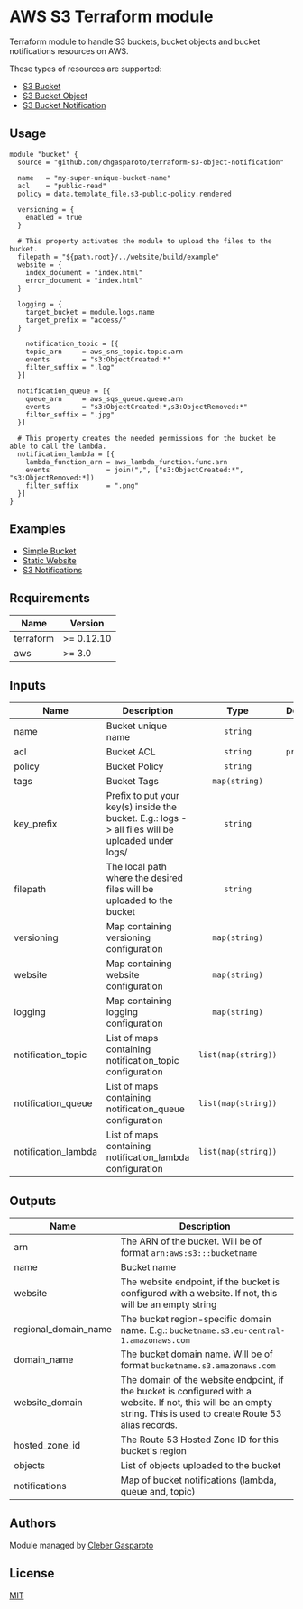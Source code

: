 # AWS S3 Terraform module

Terraform module to handle S3 buckets, bucket objects and bucket notifications resources on AWS.

These types of resources are supported:

* [S3 Bucket](https://registry.terraform.io/providers/hashicorp/aws/latest/docs/resources/s3_bucket)
* [S3 Bucket Object](https://registry.terraform.io/providers/hashicorp/aws/latest/docs/resources/s3_bucket_object)
* [S3 Bucket Notification](https://registry.terraform.io/providers/hashicorp/aws/latest/docs/resources/s3_bucket_notification)

## Usage

```hcl
module "bucket" {
  source = "github.com/chgasparoto/terraform-s3-object-notification"

  name   = "my-super-unique-bucket-name"
  acl    = "public-read"
  policy = data.template_file.s3-public-policy.rendered

  versioning = {
    enabled = true
  }

  # This property activates the module to upload the files to the bucket.
  filepath = "${path.root}/../website/build/example"
  website = {
    index_document = "index.html"
    error_document = "index.html"
  }

  logging = {
    target_bucket = module.logs.name
    target_prefix = "access/"
  }

    notification_topic = [{
    topic_arn     = aws_sns_topic.topic.arn
    events        = "s3:ObjectCreated:*"
    filter_suffix = ".log"
  }]

  notification_queue = [{
    queue_arn     = aws_sqs_queue.queue.arn
    events        = "s3:ObjectCreated:*,s3:ObjectRemoved:*"
    filter_suffix = ".jpg"
  }]

  # This property creates the needed permissions for the bucket be able to call the lambda.
  notification_lambda = [{
    lambda_function_arn = aws_lambda_function.func.arn
    events              = join(",", ["s3:ObjectCreated:*", "s3:ObjectRemoved:*])
    filter_suffix       = ".png"
  }]
}
```

## Examples

- [Simple Bucket](examples/simple-bucket)
- [Static Website](examples/static-website)
- [S3 Notifications](examples/s3-notifications)

## Requirements

| Name | Version |
|------|---------|
| terraform | >= 0.12.10 |
| aws | >= 3.0 |

## Inputs

| Name | Description | Type | Default | Required |
|------|-------------|:----:|:-----:|:-----:|
|name|Bucket unique name|`string`|`null`| ✅ |
|acl|Bucket ACL|`string`|`private`|  |
|policy|Bucket Policy|`string`||  |
|tags|Bucket Tags|`map(string)`|`{}`|  |
|key_prefix|Prefix to put your key(s) inside the bucket. E.g.: logs -> all files will be uploaded under logs/|`string`||  |
|filepath|The local path where the desired files will be uploaded to the bucket|`string`||  |
|versioning|Map containing versioning configuration|`map(string)`|`{}`|  |
|website|Map containing website configuration|`map(string)`|`{}`|  |
|logging|Map containing logging configuration|`map(string)`|`{}`|  |
|notification_topic|List of maps containing notification_topic configuration|`list(map(string))`|`[{}]`|  |
|notification_queue|List of maps containing notification_queue configuration|`list(map(string))`|`[{}]`|  |
|notification_lambda|List of maps containing notification_lambda configuration|`list(map(string))`|`[{}]`|  |

## Outputs

| Name | Description |
|------|-------------|
|arn|The ARN of the bucket. Will be of format `arn:aws:s3:::bucketname`|
|name|Bucket name|
|website|The website endpoint, if the bucket is configured with a website. If not, this will be an empty string|
|regional_domain_name|The bucket region-specific domain name. E.g.: `bucketname.s3.eu-central-1.amazonaws.com`|
|domain_name|The bucket domain name. Will be of format `bucketname.s3.amazonaws.com`|
|website_domain|The domain of the website endpoint, if the bucket is configured with a website. If not, this will be an empty string. This is used to create Route 53 alias records.|
|hosted_zone_id|The Route 53 Hosted Zone ID for this bucket's region|
|objects|List of objects uploaded to the bucket|
|notifications|Map of bucket notifications (lambda, queue and, topic)|

## Authors

Module managed by [Cleber Gasparoto](https://github.com/chgasparoto)

## License
[MIT](LICENSE)
